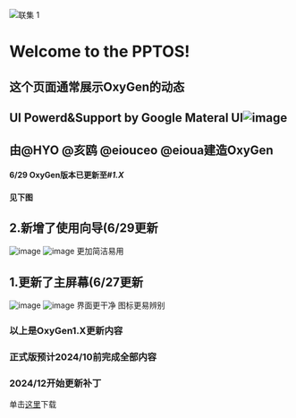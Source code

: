 ![联集 1](https://github.com/eioua/PPTOS/assets/101257316/f3e68f4f-aa89-4af1-af65-6bc3c0e9a90b)
#  Welcome to the PPTOS!
## 这个页面通常展示OxyGen的动态
## UI Powerd&Support by Google Materal UI![image](https://github.com/eioua/PPTOS/assets/101257316/50d34b50-3537-4d88-bacc-a1cb7ed60eb2) 
## 由@HYO @亥鸥 @eiouceo @eioua建造OxyGen

#### 6/29 OxyGen版本已更新至#*1.X*
#### 见下图
## 2.新增了使用向导(6/29更新
![image](https://github.com/eioua/PPTOS/assets/101257316/450139c5-dd87-4000-b81d-09ad05c25700)
![image](https://github.com/eioua/PPTOS/assets/101257316/ef801955-5587-4244-aef0-b74dcfeb4fb4)
更加简洁易用

## 1.更新了主屏幕(6/27更新
![image](https://github.com/eioua/PPTOS/assets/101257316/3189c7fc-ff1a-4724-a05e-43dff9f3b04b)
![image](https://github.com/eioua/PPTOS/assets/101257316/ebe2b94c-1bd7-4164-aae4-7088316b97ba)
界面更干净 图标更易辨别

### 以上是OxyGen1.X更新内容

### 正式版预计2024/10前完成全部内容
### 2024/12开始更新补丁

单击[这里](https://github.com/eioua/OxyGen/blob/main/OXYGEN%20%201.X.pptm)下载
